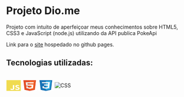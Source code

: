 # Projeto Dio.me

<p>Projeto com intuito de aperfeiçoar meus conhecimentos sobre HTML5, CSS3 e JavaScript (node.js) utilizando da API publica PokeApi</p>
<p>Link para o <a href="https://allandnz.github.io/Pokedex-API/" target="_blank">site</a> hospedado no github pages.</p>

<h2>Tecnologias utilizadas:</h2>
<div style="display: inline_block"><br>
  <img align="center" alt="Js" height="30" width="40" src="https://raw.githubusercontent.com/devicons/devicon/master/icons/javascript/javascript-plain.svg">
  <img align="center" alt="HTML" height="30" width="40" src="https://raw.githubusercontent.com/devicons/devicon/master/icons/html5/html5-original.svg">
  <img align="center" alt="CSS" height="30" width="40" src="https://raw.githubusercontent.com/devicons/devicon/master/icons/css3/css3-original.svg">
  <img align="center" alt="CSS" height="30" width="40" src="https://cdn.jsdelivr.net/gh/devicons/devicon/icons/vscode/vscode-original.svg" />

</div>
